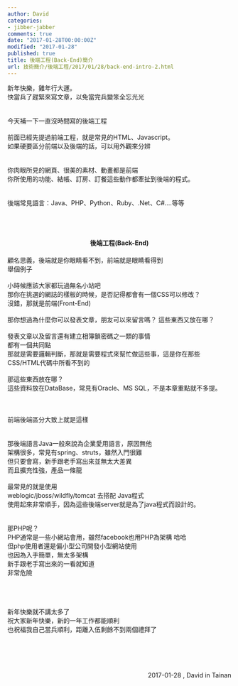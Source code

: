 ```yaml
---
author: David
categories:
- jibber-jabber
comments: true
date: "2017-01-28T00:00:00Z"
modified: "2017-01-28"
published: true
title: 後端工程(Back-End)簡介
url: 技術簡介/後端工程/2017/01/28/back-end-intro-2.html
---
```

<div>
新年快樂，雞年行大運。</div>
快當兵了趕緊來寫文章，以免當完兵變笨全忘光光<br />
<div>
<br />
<br /></div>
<div>
今天補一下一直沒時間寫的後端工程</div>
<div>
<br /></div>
<div>
前面已經先提過前端工程，就是常見的HTML、Javascript。</div>
<div>
如果硬要區分前端以及後端的話，可以用外觀來分辨</div>
<div>
<br /></div>
<div>
<br /></div>
<div>
你肉眼所見的網頁、很美的素材、動畫都是前端</div>
<div>
你所使用的功能、結帳、訂房、訂餐這些動作都牽扯到後端的程式。</div>
<div>
<br /></div>
<div>
<br /></div>
<div>
後端常見語言：Java、PHP、Python、Ruby、.Net、C#....等等</div>
<div>
<br /></div>
<div>
<br /></div>
<div>
<br /></div>
<h4 style="text-align: center;">
<b>後端工程(Back-End)</b></h4>
<div>
顧名思義，後端就是你眼睛看不到，前端就是眼睛看得到</div>
<div>
舉個例子</div>
<div>
<br /></div>
<div>
小時候應該大家都玩過無名小站吧</div>
<div>
那你在挑選的網誌的樣板的時候，是否記得都會有一個CSS可以修改？</div>
<div>
沒錯，那就是前端(Front-End)</div>
<div>
<br /></div>
<div>
那你想過為什麼你可以發表文章，朋友可以來留言嗎？ 這些東西又放在哪？</div>
<div>
<br /></div>
<div>
發表文章以及留言還有建立相簿鎖密碼之一類的事情</div>
<div>
都有一個共同點</div>
<div>
那就是需要邏輯判斷，那就是需要程式來幫忙做這些事，這是你在那些CSS/HTML代碼中所看不到的</div>
<div>
<br /></div>
<div>
那這些東西放在哪？</div>
<div>
這些資料放在DataBase，常見有Oracle、MS SQL，不是本章重點就不多提。</div>
<div>
<br /></div>
<div>
<br /></div>
<div>
<br /></div>
<div>
前端後端區分大致上就是這樣</div>
<div>
<br /></div>
<div>
<br /></div>
<div>
那後端語言Java一般來說為企業愛用語言，原因無他</div>
<div>
架構很多，常見有spring、struts，雖然入門很難</div>
<div>
但只要會寫，新手跟老手寫出來並無太大差異</div>
<div>
而且擴充性強，產品一條龍</div>
<div>
<br /></div>
<div>
最常見的就是使用</div>
<div>
weblogic/jboss/wildfly/tomcat 去搭配 Java程式</div>
<div>
使用起來非常順手，因為這些後端server就是為了java程式而設計的。</div>
<div>
<br /></div>
<div>
<br /></div>
<div>
那PHP呢？</div>
<div>
PHP通常是一些小網站會用，雖然facebook也用PHP為架構 哈哈</div>
<div>
但php使用者還是偏小型公司開發小型網站使用</div>
<div>
也因為入手簡單，無太多架構</div>
<div>
新手跟老手寫出來的一看就知道</div>
<div>
非常危險</div>
<div>
<br /></div>
<div>
<br /></div>
<div>
<br /></div>
<div>
<br /></div>
<div>
新年快樂就不講太多了<br />
祝大家新年快樂，新的一年工作都能順利</div>
<div>
也祝福我自己當兵順利，距離入伍剩餘不到兩個禮拜了</div>
<div>
<br /></div>
<div>
<br />
<br /></div>
<div>
<br /></div>
<div>
<br /></div>
<div style="text-align: right;">
2017-01-28 , David in Tainan</div>
<div style="text-align: right;">
<br /></div>
